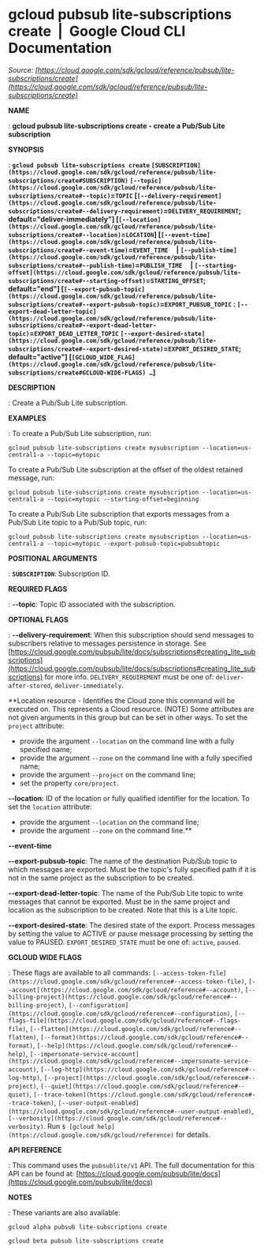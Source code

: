 # gcloud pubsub lite-subscriptions create  |  Google Cloud CLI Documentation

*Source: [https://cloud.google.com/sdk/gcloud/reference/pubsub/lite-subscriptions/create](https://cloud.google.com/sdk/gcloud/reference/pubsub/lite-subscriptions/create)*

**NAME**

: **gcloud pubsub lite-subscriptions create - create a Pub/Sub Lite subscription**

**SYNOPSIS**

: **`gcloud pubsub lite-subscriptions create` `[SUBSCRIPTION](https://cloud.google.com/sdk/gcloud/reference/pubsub/lite-subscriptions/create#SUBSCRIPTION)` `[--topic](https://cloud.google.com/sdk/gcloud/reference/pubsub/lite-subscriptions/create#--topic)`=`TOPIC` [`[--delivery-requirement](https://cloud.google.com/sdk/gcloud/reference/pubsub/lite-subscriptions/create#--delivery-requirement)`=`DELIVERY_REQUIREMENT`; default="deliver-immediately"] [`[--location](https://cloud.google.com/sdk/gcloud/reference/pubsub/lite-subscriptions/create#--location)`=`LOCATION`] [`[--event-time](https://cloud.google.com/sdk/gcloud/reference/pubsub/lite-subscriptions/create#--event-time)`=`EVENT_TIME`     | `[--publish-time](https://cloud.google.com/sdk/gcloud/reference/pubsub/lite-subscriptions/create#--publish-time)`=`PUBLISH_TIME`     | `[--starting-offset](https://cloud.google.com/sdk/gcloud/reference/pubsub/lite-subscriptions/create#--starting-offset)`=`STARTING_OFFSET`; default="end"] [`[--export-pubsub-topic](https://cloud.google.com/sdk/gcloud/reference/pubsub/lite-subscriptions/create#--export-pubsub-topic)`=`EXPORT_PUBSUB_TOPIC` : `[--export-dead-letter-topic](https://cloud.google.com/sdk/gcloud/reference/pubsub/lite-subscriptions/create#--export-dead-letter-topic)`=`EXPORT_DEAD_LETTER_TOPIC` `[--export-desired-state](https://cloud.google.com/sdk/gcloud/reference/pubsub/lite-subscriptions/create#--export-desired-state)`=`EXPORT_DESIRED_STATE`; default="active"] [`[GCLOUD_WIDE_FLAG](https://cloud.google.com/sdk/gcloud/reference/pubsub/lite-subscriptions/create#GCLOUD-WIDE-FLAGS) …`]**

**DESCRIPTION**

: Create a Pub/Sub Lite subscription.

**EXAMPLES**

: To create a Pub/Sub Lite subscription, run:

```
gcloud pubsub lite-subscriptions create mysubscription --location=us-central1-a --topic=mytopic
```

To create a Pub/Sub Lite subscription at the offset of the oldest retained
message, run:

```
gcloud pubsub lite-subscriptions create mysubscription --location=us-central1-a --topic=mytopic --starting-offset=beginning
```

To create a Pub/Sub Lite subscription that exports messages from a Pub/Sub Lite
topic to a Pub/Sub topic, run:

```
gcloud pubsub lite-subscriptions create mysubscription --location=us-central1-a --topic=mytopic --export-pubsub-topic=pubsubtopic
```

**POSITIONAL ARGUMENTS**

: **`SUBSCRIPTION`**:
Subscription ID.

**REQUIRED FLAGS**

: **--topic**:
Topic ID associated with the subscription.

**OPTIONAL FLAGS**

: **--delivery-requirement**:
When this subscription should send messages to subscribers relative to messages
persistence in storage. See [https://cloud.google.com/pubsub/lite/docs/subscriptions#creating_lite_subscriptions](https://cloud.google.com/pubsub/lite/docs/subscriptions#creating_lite_subscriptions)
for more info. `DELIVERY_REQUIREMENT` must be one of:
`deliver-after-stored`, `deliver-immediately`.

**Location resource - Identifies the Cloud zone this command will be executed on.
This represents a Cloud resource. (NOTE) Some attributes are not given arguments
in this group but can be set in other ways.
To set the `project` attribute:

- provide the argument `--location` on the command line with a fully
specified name;
- provide the argument `--zone` on the command line with a fully
specified name;
- provide the argument `--project` on the command line;
- set the property `core/project`.

**--location**:
ID of the location or fully qualified identifier for the location.
To set the `location` attribute:

- provide the argument `--location` on the command line;
- provide the argument `--zone` on the command line.**

**--event-time**

**--export-pubsub-topic**:
The name of the destination Pub/Sub topic to which messages are exported. Must
be the topic's fully specified path if it is not in the same project as the
subscription to be created.

**--export-dead-letter-topic**:
The name of the Pub/Sub Lite topic to write messages that cannot be exported.
Must be in the same project and location as the subscription to be created. Note
that this is a Lite topic.

**--export-desired-state**:
The desired state of the export. Process messages by setting the value to ACTIVE
or pause message processing by setting the value to PAUSED.
`EXPORT_DESIRED_STATE` must be one of:
`active`, `paused`.

**GCLOUD WIDE FLAGS**

: These flags are available to all commands: `[--access-token-file](https://cloud.google.com/sdk/gcloud/reference#--access-token-file)`,
`[--account](https://cloud.google.com/sdk/gcloud/reference#--account)`, `[--billing-project](https://cloud.google.com/sdk/gcloud/reference#--billing-project)`,
`[--configuration](https://cloud.google.com/sdk/gcloud/reference#--configuration)`,
`[--flags-file](https://cloud.google.com/sdk/gcloud/reference#--flags-file)`,
`[--flatten](https://cloud.google.com/sdk/gcloud/reference#--flatten)`, `[--format](https://cloud.google.com/sdk/gcloud/reference#--format)`, `[--help](https://cloud.google.com/sdk/gcloud/reference#--help)`, `[--impersonate-service-account](https://cloud.google.com/sdk/gcloud/reference#--impersonate-service-account)`,
`[--log-http](https://cloud.google.com/sdk/gcloud/reference#--log-http)`,
`[--project](https://cloud.google.com/sdk/gcloud/reference#--project)`, `[--quiet](https://cloud.google.com/sdk/gcloud/reference#--quiet)`, `[--trace-token](https://cloud.google.com/sdk/gcloud/reference#--trace-token)`, `[--user-output-enabled](https://cloud.google.com/sdk/gcloud/reference#--user-output-enabled)`,
`[--verbosity](https://cloud.google.com/sdk/gcloud/reference#--verbosity)`.
Run `$ [gcloud help](https://cloud.google.com/sdk/gcloud/reference)` for details.

**API REFERENCE**

: This command uses the `pubsublite/v1` API. The full documentation for
this API can be found at: [https://cloud.google.com/pubsub/lite/docs](https://cloud.google.com/pubsub/lite/docs)

**NOTES**

: These variants are also available:

```
gcloud alpha pubsub lite-subscriptions create
```

```
gcloud beta pubsub lite-subscriptions create
```